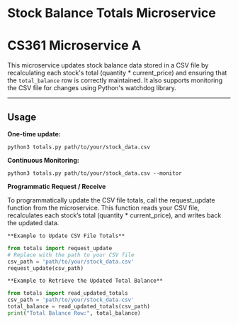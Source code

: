 # Stock Balance Totals Microservice
# CS361 Microservice A

This microservice updates stock balance data stored in a CSV file by recalculating each stock's total (quantity * current_price) and ensuring that the `total_balance` row is correctly maintained. It also supports monitoring the CSV file for changes using Python's watchdog library.

---


## Usage

**One-time update:**

```python3 totals.py path/to/your/stock_data.csv```

**Continuous Monitoring:**

```python3 totals.py path/to/your/stock_data.csv --monitor```


**Programmatic Request / Receive**

To programmatically update the CSV file totals, call the request_update function from the microservice. This function reads your CSV file, recalculates each stock’s total (quantity * current_price), and writes back the updated data.

    **Example to Update CSV File Totals**

```python
from totals import request_update
# Replace with the path to your CSV file
csv_path = 'path/to/your/stock_data.csv'
request_update(csv_path)
```

    **Example to Retrieve the Updated Total Balance**

```python
from totals import read_updated_totals
csv_path = 'path/to/your/stock_data.csv'
total_balance = read_updated_totals(csv_path)
print("Total Balance Row:", total_balance)
```
